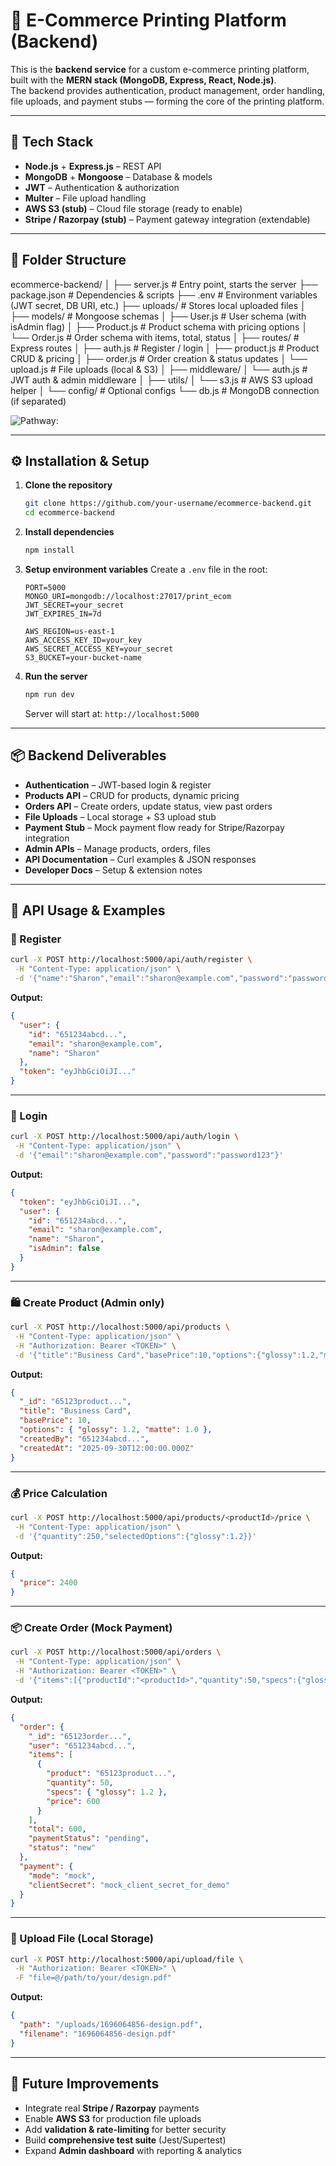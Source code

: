 # 🛒 E-Commerce Printing Platform (Backend)

This is the **backend service** for a custom e-commerce printing platform, built with the **MERN stack (MongoDB, Express, React, Node.js)**.  
The backend provides authentication, product management, order handling, file uploads, and payment stubs — forming the core of the printing platform.

---

## 🚀 Tech Stack

- **Node.js** + **Express.js** – REST API  
- **MongoDB** + **Mongoose** – Database & models  
- **JWT** – Authentication & authorization  
- **Multer** – File upload handling  
- **AWS S3 (stub)** – Cloud file storage (ready to enable)  
- **Stripe / Razorpay (stub)** – Payment gateway integration (extendable)  

---

## 📂 Folder Structure

ecommerce-backend/
│
├── server.js                # Entry point, starts the server
├── package.json              # Dependencies & scripts
├── .env                      # Environment variables (JWT secret, DB URI, etc.)
├── uploads/                  # Stores local uploaded files
│
├── models/                   # Mongoose schemas
│   ├── User.js               # User schema (with isAdmin flag)
│   ├── Product.js            # Product schema with pricing options
│   └── Order.js              # Order schema with items, total, status
│
├── routes/                   # Express routes
│   ├── auth.js               # Register / login
│   ├── product.js            # Product CRUD & pricing
│   ├── order.js              # Order creation & status updates
│   └── upload.js             # File uploads (local & S3)
│
├── middleware/
│   └── auth.js               # JWT auth & admin middleware
│
├── utils/
│   └── s3.js                 # AWS S3 upload helper
│
└── config/                   # Optional configs
    └── db.js                 # MongoDB connection (if separated)


![Pathway:](https://github.com/Sharonsunaina7/Ecommerce_Website_Backend1/blob/main/pathway.png)

---

## ⚙️ Installation & Setup

1. **Clone the repository**

   ```bash
   git clone https://github.com/your-username/ecommerce-backend.git
   cd ecommerce-backend
   ```

2. **Install dependencies**

   ```bash
   npm install
   ```

3. **Setup environment variables**
   Create a `.env` file in the root:

   ```env
   PORT=5000
   MONGO_URI=mongodb://localhost:27017/print_ecom
   JWT_SECRET=your_secret
   JWT_EXPIRES_IN=7d

   AWS_REGION=us-east-1
   AWS_ACCESS_KEY_ID=your_key
   AWS_SECRET_ACCESS_KEY=your_secret
   S3_BUCKET=your-bucket-name
   ```

4. **Run the server**

   ```bash
   npm run dev
   ```

   Server will start at: `http://localhost:5000`

---

## 📦 Backend Deliverables

* **Authentication** – JWT-based login & register
* **Products API** – CRUD for products, dynamic pricing
* **Orders API** – Create orders, update status, view past orders
* **File Uploads** – Local storage + S3 upload stub
* **Payment Stub** – Mock payment flow ready for Stripe/Razorpay integration
* **Admin APIs** – Manage products, orders, files
* **API Documentation** – Curl examples & JSON responses
* **Developer Docs** – Setup & extension notes

---

## 🧪 API Usage & Examples

### 🔑 Register

```bash
curl -X POST http://localhost:5000/api/auth/register \
 -H "Content-Type: application/json" \
 -d '{"name":"Sharon","email":"sharon@example.com","password":"password123"}'
```

**Output:**

```json
{
  "user": {
    "id": "651234abcd...",
    "email": "sharon@example.com",
    "name": "Sharon"
  },
  "token": "eyJhbGciOiJI..."
}
```

---

### 🔑 Login

```bash
curl -X POST http://localhost:5000/api/auth/login \
 -H "Content-Type: application/json" \
 -d '{"email":"sharon@example.com","password":"password123"}'
```

**Output:**

```json
{
  "token": "eyJhbGciOiJI...",
  "user": {
    "id": "651234abcd...",
    "email": "sharon@example.com",
    "name": "Sharon",
    "isAdmin": false
  }
}
```

---

### 🛍️ Create Product (Admin only)

```bash
curl -X POST http://localhost:5000/api/products \
 -H "Content-Type: application/json" \
 -H "Authorization: Bearer <TOKEN>" \
 -d '{"title":"Business Card","basePrice":10,"options":{"glossy":1.2,"matte":1.0}}'
```

**Output:**

```json
{
  "_id": "65123product...",
  "title": "Business Card",
  "basePrice": 10,
  "options": { "glossy": 1.2, "matte": 1.0 },
  "createdBy": "651234abcd...",
  "createdAt": "2025-09-30T12:00:00.000Z"
}
```

---

### 💰 Price Calculation

```bash
curl -X POST http://localhost:5000/api/products/<productId>/price \
 -H "Content-Type: application/json" \
 -d '{"quantity":250,"selectedOptions":{"glossy":1.2}}'
```

**Output:**

```json
{
  "price": 2400
}
```

---

### 📦 Create Order (Mock Payment)

```bash
curl -X POST http://localhost:5000/api/orders \
 -H "Content-Type: application/json" \
 -H "Authorization: Bearer <TOKEN>" \
 -d '{"items":[{"productId":"<productId>","quantity":50,"specs":{"glossy":1.2}}]}'
```

**Output:**

```json
{
  "order": {
    "_id": "65123order...",
    "user": "651234abcd...",
    "items": [
      {
        "product": "65123product...",
        "quantity": 50,
        "specs": { "glossy": 1.2 },
        "price": 600
      }
    ],
    "total": 600,
    "paymentStatus": "pending",
    "status": "new"
  },
  "payment": {
    "mode": "mock",
    "clientSecret": "mock_client_secret_for_demo"
  }
}
```

---

### 📂 Upload File (Local Storage)

```bash
curl -X POST http://localhost:5000/api/upload/file \
 -H "Authorization: Bearer <TOKEN>" \
 -F "file=@/path/to/your/design.pdf"
```

**Output:**

```json
{
  "path": "/uploads/1696064856-design.pdf",
  "filename": "1696064856-design.pdf"
}
```

---

## 🔮 Future Improvements

* Integrate real **Stripe / Razorpay** payments
* Enable **AWS S3** for production file uploads
* Add **validation & rate-limiting** for better security
* Build **comprehensive test suite** (Jest/Supertest)
* Expand **Admin dashboard** with reporting & analytics
